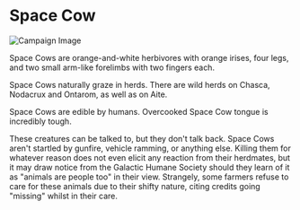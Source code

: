 # Space Cow

![Campaign Image](/media/space-cow.webp)

Space Cows are orange-and-white herbivores with orange irises, four legs, and two small arm-like forelimbs with two fingers each.

Space Cows naturally graze in herds. There are wild herds on Chasca, Nodacrux and Ontarom, as well as on Aite.

Space Cows are edible by humans. Overcooked Space Cow tongue is incredibly tough.

These creatures can be talked to, but they don't talk back. Space Cows aren't startled by gunfire, vehicle ramming, or anything else. Killing them for whatever reason does not even elicit any reaction from their herdmates, but it may draw notice from the Galactic Humane Society should they learn of it as "animals are people too" in their view. Strangely, some farmers refuse to care for these animals due to their shifty nature, citing credits going "missing" whilst in their care.